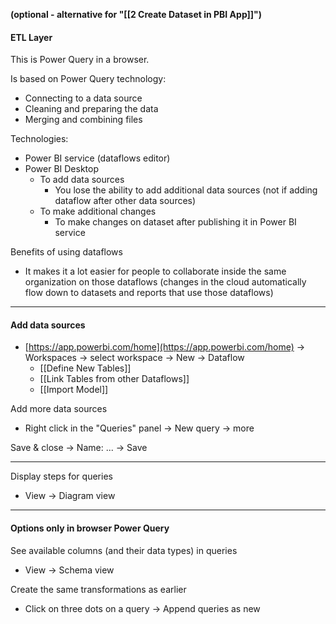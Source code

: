 **(optional - alternative for "[[2 Create Dataset in PBI App]]")**

#### ETL Layer

This is Power Query in a browser.

Is based on Power Query technology:
- Connecting to a data source
- Cleaning and preparing the data
- Merging and combining files

Technologies:
- Power BI service (dataflows editor)
- Power BI Desktop
	- To add data sources
		- You lose the ability to add additional data sources (not if adding dataflow after other data sources)
	- To make additional changes
		- To make changes on dataset after publishing it in Power BI service

Benefits of using dataflows
- It makes it a lot easier for people to collaborate inside the same organization on those dataflows (changes in the cloud automatically flow down to datasets and reports that use those dataflows)

---

#### Add data sources
- [https://app.powerbi.com/home](https://app.powerbi.com/home) -> Workspaces -> select workspace -> New -> Dataflow
	- [[Define New Tables]]
	- [[Link Tables from other Dataflows]]
	- [[Import Model]]

Add more data sources
- Right click in the "Queries" panel -> New query -> more

Save & close -> Name: ... -> Save

---

Display steps for queries
- View -> Diagram view

---

#### Options only in browser Power Query

See available columns (and their data types) in queries 
- View -> Schema view

Create the same transformations as earlier
- Click on three dots on a query -> Append queries as new